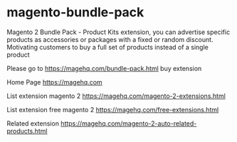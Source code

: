# magento-bundle-pack
Magento 2 Bundle Pack - Product Kits extension, you can advertise specific products as accessories or packages with a fixed or random discount. Motivating customers to buy a full set of products instead of a single product

Please go to https://magehq.com/bundle-pack.html buy extension

Home Page https://magehq.com

List extension magento 2 https://magehq.com/magento-2-extensions.html

List extension free magento 2 https://magehq.com/free-extensions.html

Related extension https://magehq.com/magento-2-auto-related-products.html
